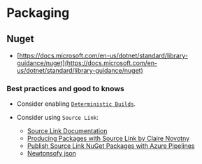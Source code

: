 # Packaging

## Nuget
- [https://docs.microsoft.com/en-us/dotnet/standard/library-guidance/nuget](https://docs.microsoft.com/en-us/dotnet/standard/library-guidance/nuget)

### Best practices and good to knows
- Consider enabling [`Deterministic Builds`](https://github.com/clairernovotny/DeterministicBuilds).

- Consider using `Source Link`:
    - [Source Link Documentation](https://docs.microsoft.com/en-us/dotnet/standard/library-guidance/sourcelink)
    - [Producing Packages with Source Link by Claire Novotny](https://devblogs.microsoft.com/dotnet/producing-packages-with-source-link/)
    - [Publish Source Link NuGet Packages with Azure Pipelines](https://christianfindlay.com/2020/12/25/source-link-nuget-azure-pipelines/)
    - [Newtonsofy json](https://github.com/JamesNK/Newtonsoft.Json/pull/1746)